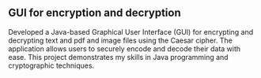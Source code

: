 ## GUI for encryption and decryption

Developed a Java-based Graphical User Interface (GUI) for encrypting and decrypting text and pdf and image files using the Caesar cipher. The application allows users to securely encode and decode their data with ease. This project demonstrates my skills in Java programming and cryptographic techniques.
